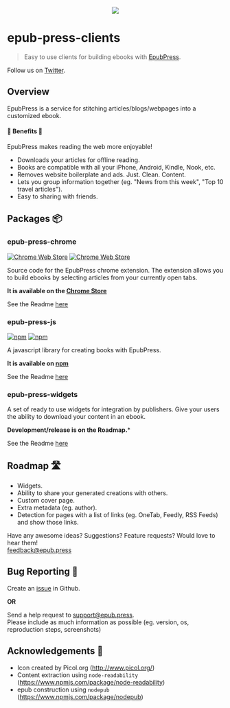 <p align="center"><img src="https://cloud.githubusercontent.com/assets/1745854/14191006/397082b2-f75b-11e5-9f5b-6016d069556b.png"/>
</p>

# epub-press-clients
> Easy to use clients for building ebooks with [EpubPress](https://epub.press).

Follow us on [Twitter](https://twitter.com/Epub_Press).

## Overview
EpubPress is a service for stitching articles/blogs/webpages into a customized ebook.

#### 🌟 Benefits 🌟
EpubPress makes reading the web more enjoyable!

- Downloads your articles for offline reading.
- Books are compatible with all your iPhone, Android, Kindle, Nook, etc.
- Removes website boilerplate and ads. Just. Clean. Content.
- Lets you group information together (eg. "News from this week", "Top 10 travel articles").
- Easy to sharing with friends.

## Packages 📦

### epub-press-chrome

[![Chrome Web Store](https://img.shields.io/chrome-web-store/v/pnhdnpnnffpijjbnhnipkehhibchdeok.svg?maxAge=2592000)](https://chrome.google.com/webstore/detail/epubpress-read-the-web-of/pnhdnpnnffpijjbnhnipkehhibchdeok)
[![Chrome Web Store](https://img.shields.io/chrome-web-store/d/pnhdnpnnffpijjbnhnipkehhibchdeok.svg?maxAge=2592000)](https://chrome.google.com/webstore/detail/epubpress-read-the-web-of/pnhdnpnnffpijjbnhnipkehhibchdeok)

Source code for the EpubPress chrome extension. The extension allows you to build ebooks by selecting articles from your currently open tabs.

**It is available on the [Chrome Store](https://chrome.google.com/webstore/detail/epubpress/pnhdnpnnffpijjbnhnipkehhibchdeok)**  

See the Readme [here](./packages/epub-press-chrome/README.md)

### epub-press-js

[![npm](https://img.shields.io/npm/v/epub-press-js.svg?maxAge=2592000)](https://www.npmjs.com/package/epub-press-js)
[![npm](https://img.shields.io/npm/dt/epub-press-js.svg?maxAge=2592000)](https://www.npmjs.com/package/epub-press-js)

A javascript library for creating books with EpubPress.

**It is available on [npm](https://www.npmjs.com/package/epub-press-js)**

See the Readme [here](./packages/epub-press-js/README.md)

### epub-press-widgets

A set of ready to use widgets for integration by publishers. Give your users the ability to download your content in an ebook.

**Development/release is on the Roadmap.***

See the Readme [here](./packages/epub-press-widgets/README.md)


## Roadmap 🛣
- Widgets.
- Ability to share your generated creations with others.
- Custom cover page.
- Extra metadata (eg. author).
- Detection for pages with a list of links (eg. OneTab, Feedly, RSS Feeds) and show those links.

Have any awesome ideas? Suggestions? Feature requests? Would love to hear them!  
feedback@epub.press

## Bug Reporting 🐛
Create an [issue](https://github.com/haroldtreen/epub-press-clients/issues) in Github.

**OR**

Send a help request to [support@epub.press](mailto:support@epub.press).  
Please include as much information as possible (eg. version, os, reproduction steps, screenshots)

## Acknowledgements 👏

- Icon created by Picol.org (http://www.picol.org/)
- Content extraction using `node-readability` (https://www.npmjs.com/package/node-readability)
- epub construction using `nodepub` (https://www.npmjs.com/package/nodepub)
